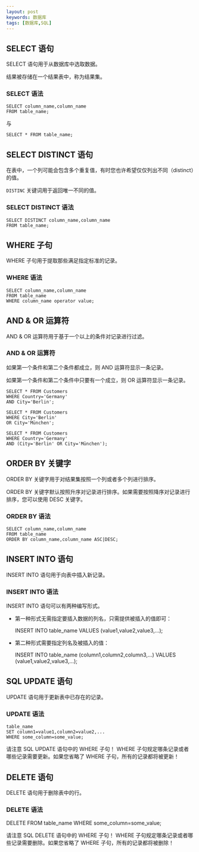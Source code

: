 ```yaml
---
layout: post
keywords: 数据库
tags: [数据库,SQL]
---
```


SELECT 语句
---------------
SELECT 语句用于从数据库中选取数据。

结果被存储在一个结果表中，称为结果集。

### SELECT 语法

	SELECT column_name,column_name
	FROM table_name;
与

	SELECT * FROM table_name;
	
SELECT DISTINCT 语句
--------------------
在表中，一个列可能会包含多个重复值，有时您也许希望仅仅列出不同（distinct）的值。

`DISTINC` 关键词用于返回唯一不同的值。

### SELECT DISTINCT 语法

	SELECT DISTINCT column_name,column_name
	FROM table_name;

WHERE 子句
----------
WHERE 子句用于提取那些满足指定标准的记录。

### WHERE 语法

	SELECT column_name,column_name
	FROM table_name
	WHERE column_name operator value;

AND & OR 运算符
---------------
AND & OR 运算符用于基于一个以上的条件对记录进行过滤。

### AND & OR 运算符
如果第一个条件和第二个条件都成立，则 AND 运算符显示一条记录。

如果第一个条件和第二个条件中只要有一个成立，则 OR 运算符显示一条记录。

	SELECT * FROM Customers
	WHERE Country='Germany'
	AND City='Berlin';
	
	SELECT * FROM Customers
	WHERE City='Berlin'
	OR City='München';
	
	SELECT * FROM Customers
	WHERE Country='Germany'
	AND (City='Berlin' OR City='München');
	
ORDER BY 关键字
---------------
ORDER BY 关键字用于对结果集按照一个列或者多个列进行排序。

ORDER BY 关键字默认按照升序对记录进行排序。如果需要按照降序对记录进行排序，您可以使用 DESC 关键字。

### ORDER BY 语法

	SELECT column_name,column_name
	FROM table_name
	ORDER BY column_name,column_name ASC|DESC;
	
INSERT INTO 语句
----------------
INSERT INTO 语句用于向表中插入新记录。

### INSERT INTO 语法

INSERT INTO 语句可以有两种编写形式。

- 第一种形式无需指定要插入数据的列名，只需提供被插入的值即可：

	INSERT INTO table_name
	VALUES (value1,value2,value3,...);
- 第二种形式需要指定列名及被插入的值：

	INSERT INTO table_name (column1,column2,column3,...)
	VALUES (value1,value2,value3,...);
	
SQL UPDATE 语句
---------------
UPDATE 语句用于更新表中已存在的记录。

### UPDATE 语法

	table_name
	SET column1=value1,column2=value2,...
	WHERE some_column=some_value;

<i class="fa fa-warning"></i>请注意 SQL UPDATE 语句中的 WHERE 子句！
WHERE 子句规定哪条记录或者哪些记录需要更新。如果您省略了 WHERE 子句，所有的记录都将被更新！

DELETE 语句
-----------
DELETE 语句用于删除表中的行。

### DELETE 语法

DELETE FROM table_name
WHERE some_column=some_value;

<i class="fa fa-warning"></i>请注意 SQL DELETE 语句中的 WHERE 子句！
WHERE 子句规定哪条记录或者哪些记录需要删除。如果您省略了 WHERE 子句，所有的记录都将被删除！
